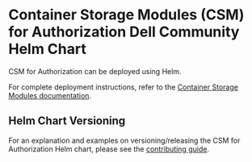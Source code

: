<!--
Copyright (c) 2022 Dell Inc., or its subsidiaries. All Rights Reserved.

Licensed under the Apache License, Version 2.0 (the "License");
you may not use this file except in compliance with the License.
You may obtain a copy of the License at

    http://www.apache.org/licenses/LICENSE-2.0
-->

# Container Storage Modules (CSM) for Authorization Dell Community Helm Chart

CSM for Authorization can be deployed using Helm.

For complete deployment instructions, refer to the [Container Storage Modules documentation](https://dell.github.io/csm-docs/docs/authorization/deployment/helm).

## Helm Chart Versioning

For an explanation and examples on versioning/releasing the CSM for Authorization Helm chart, please see the [contributing guide](../../docs/CONTRIBUTING.md#helm-chart-release-strategy).
